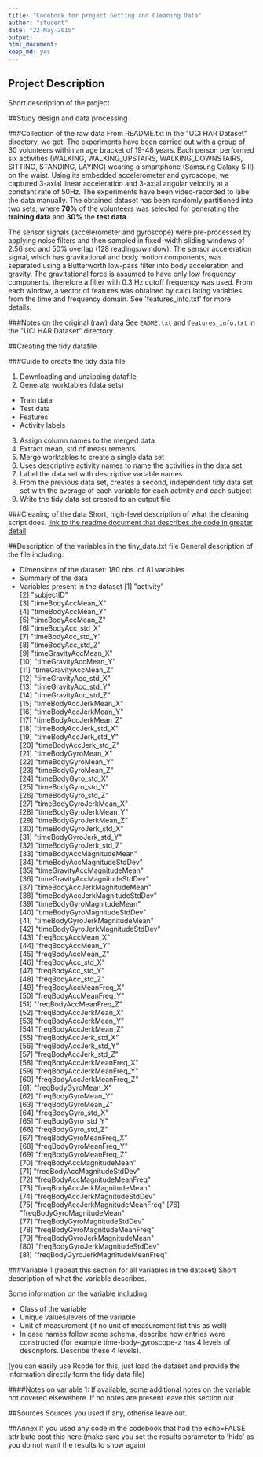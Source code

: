 ```yaml
---
title: "Codebook for project Getting and Cleaning Data"
author: "student"
date: "22-May-2015"
output:
html_document:
keep_md: yes
---
```

 
## Project Description
Short description of the project
 
##Study design and data processing
 
###Collection of the raw data
From README.txt in the "UCI HAR Dataset" directory, we get:
The experiments have been carried out with a group of 30 volunteers within an age bracket of 19-48 years. Each person performed six activities (WALKING, WALKING_UPSTAIRS, WALKING_DOWNSTAIRS, SITTING, STANDING, LAYING) wearing a smartphone (Samsung Galaxy S II) on the waist. Using its embedded accelerometer and gyroscope, we captured 3-axial linear acceleration and 3-axial angular velocity at a constant rate of 50Hz. The experiments have been video-recorded to label the data manually. The obtained dataset has been randomly partitioned into two sets, where **70%** of the volunteers was selected for generating the **training data** and **30%** the **test data**. 

The sensor signals (accelerometer and gyroscope) were pre-processed by applying noise filters and then sampled in fixed-width sliding windows of 2.56 sec and 50% overlap (128 readings/window). The sensor acceleration signal, which has gravitational and body motion components, was separated using a Butterworth low-pass filter into body acceleration and gravity. The gravitational force is assumed to have only low frequency components, therefore a filter with 0.3 Hz cutoff frequency was used. From each window, a vector of features was obtained by calculating variables from the time and frequency domain. See 'features_info.txt' for more details. 
 
###Notes on the original (raw) data
See `EADME.txt` and `features_info.txt` in the "UCI HAR Dataset" directory.
 
##Creating the tidy datafile
 
###Guide to create the tidy data file
1. Downloading and unzipping datafile
2. Generate worktables (data sets)
 - Train data
 - Test data
 - Features  
 - Activity labels
3. Assign column names to the merged data
4. Extract mean, std of measurements
5. Merge worktables to create a single data set
6. Uses descriptive activity names to name the activities in the data set
7. Label the data set with descriptive variable names
8. From the previous data set, creates a second, independent tidy data set 
   set with the average of each variable for each activity and each subject
9. Write the tidy data set created to an output file
 
###Cleaning of the data
Short, high-level description of what the cleaning script does. [link to the readme document that describes the code in greater detail]()
 
##Description of the variables in the tiny_data.txt file
General description of the file including:
- Dimensions of the dataset: 180 obs. of  81 variables
- Summary of the data 
- Variables present in the dataset
 [1] "activity"                         
 [2] "subjectID"                        
 [3] "timeBodyAccMean_X"                
 [4] "timeBodyAccMean_Y"                
 [5] "timeBodyAccMean_Z"                
 [6] "timeBodyAcc_std_X"                
 [7] "timeBodyAcc_std_Y"                
 [8] "timeBodyAcc_std_Z"                
 [9] "timeGravityAccMean_X"             
[10] "timeGravityAccMean_Y"             
[11] "timeGravityAccMean_Z"             
[12] "timeGravityAcc_std_X"             
[13] "timeGravityAcc_std_Y"             
[14] "timeGravityAcc_std_Z"             
[15] "timeBodyAccJerkMean_X"            
[16] "timeBodyAccJerkMean_Y"            
[17] "timeBodyAccJerkMean_Z"            
[18] "timeBodyAccJerk_std_X"            
[19] "timeBodyAccJerk_std_Y"            
[20] "timeBodyAccJerk_std_Z"            
[21] "timeBodyGyroMean_X"               
[22] "timeBodyGyroMean_Y"               
[23] "timeBodyGyroMean_Z"               
[24] "timeBodyGyro_std_X"               
[25] "timeBodyGyro_std_Y"               
[26] "timeBodyGyro_std_Z"               
[27] "timeBodyGyroJerkMean_X"           
[28] "timeBodyGyroJerkMean_Y"           
[29] "timeBodyGyroJerkMean_Z"           
[30] "timeBodyGyroJerk_std_X"           
[31] "timeBodyGyroJerk_std_Y"           
[32] "timeBodyGyroJerk_std_Z"           
[33] "timeBodyAccMagnitudeMean"         
[34] "timeBodyAccMagnitudeStdDev"       
[35] "timeGravityAccMagnitudeMean"      
[36] "timeGravityAccMagnitudeStdDev"    
[37] "timeBodyAccJerkMagnitudeMean"     
[38] "timeBodyAccJerkMagnitudeStdDev"   
[39] "timeBodyGyroMagnitudeMean"        
[40] "timeBodyGyroMagnitudeStdDev"      
[41] "timeBodyGyroJerkMagnitudeMean"    
[42] "timeBodyGyroJerkMagnitudeStdDev"  
[43] "freqBodyAccMean_X"                
[44] "freqBodyAccMean_Y"                
[45] "freqBodyAccMean_Z"                
[46] "freqBodyAcc_std_X"                
[47] "freqBodyAcc_std_Y"                
[48] "freqBodyAcc_std_Z"                
[49] "freqBodyAccMeanFreq_X"            
[50] "freqBodyAccMeanFreq_Y"            
[51] "freqBodyAccMeanFreq_Z"            
[52] "freqBodyAccJerkMean_X"            
[53] "freqBodyAccJerkMean_Y"            
[54] "freqBodyAccJerkMean_Z"            
[55] "freqBodyAccJerk_std_X"            
[56] "freqBodyAccJerk_std_Y"            
[57] "freqBodyAccJerk_std_Z"            
[58] "freqBodyAccJerkMeanFreq_X"        
[59] "freqBodyAccJerkMeanFreq_Y"        
[60] "freqBodyAccJerkMeanFreq_Z"        
[61] "freqBodyGyroMean_X"               
[62] "freqBodyGyroMean_Y"               
[63] "freqBodyGyroMean_Z"               
[64] "freqBodyGyro_std_X"               
[65] "freqBodyGyro_std_Y"               
[66] "freqBodyGyro_std_Z"               
[67] "freqBodyGyroMeanFreq_X"           
[68] "freqBodyGyroMeanFreq_Y"           
[69] "freqBodyGyroMeanFreq_Z"           
[70] "freqBodyAccMagnitudeMean"         
[71] "freqBodyAccMagnitudeStdDev"       
[72] "freqBodyAccMagnitudeMeanFreq"     
[73] "freqBodyAccJerkMagnitudeMean"     
[74] "freqBodyAccJerkMagnitudeStdDev"   
[75] "freqBodyAccJerkMagnitudeMeanFreq"
[76] "freqBodyGyroMagnitudeMean"        
[77] "freqBodyGyroMagnitudeStdDev"      
[78] "freqBodyGyroMagnitudeMeanFreq"    
[79] "freqBodyGyroJerkMagnitudeMean"    
[80] "freqBodyGyroJerkMagnitudeStdDev"  
[81] "freqBodyGyroJerkMagnitudeMeanFreq"


 
 
###Variable 1 (repeat this section for all variables in the dataset)
Short description of what the variable describes.
 
Some information on the variable including:
- Class of the variable
- Unique values/levels of the variable
- Unit of measurement (if no unit of measurement list this as well)
- In case names follow some schema, describe how entries were constructed (for example time-body-gyroscope-z has 4 levels of descriptors. Describe these 4 levels).
 
(you can easily use Rcode for this, just load the dataset and provide the information directly form the tidy data file)
 
####Notes on variable 1:
If available, some additional notes on the variable not covered elsewehere. If no notes are present leave this section out.
 
##Sources
Sources you used if any, otherise leave out.
 
##Annex
If you used any code in the codebook that had the echo=FALSE attribute post this here (make sure you set the results parameter to 'hide' as you do not want the results to show again) 
